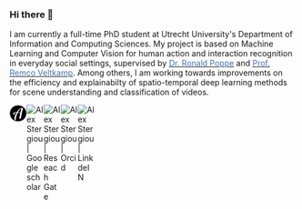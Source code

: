 ### Hi there 👋

 I am currently a full-time PhD student at Utrecht University's Department of Information and Computing Sciences. My project is based on Machine Learning and Computer Vision for human action and interaction recognition in everyday social settings, supervised by <a href="https://www.uu.nl/staff/RWPoppe" target="_blank"><font color="#4973AB"> Dr. Ronald Poppe</font></a> and <a href="https://www.uu.nl/staff/default.aspx?lng=NL&Profielpagina=RCVeltkamp&t=0" target="_blank"><font color="#4973AB"> Prof. Remco Veltkamp</font></a>. Among others, I am working towards improvements on the efficiency and explainabilty of spatio-temporal deep learning methods for scene understanding and classification of videos.

<a href="https://alexandrosstergiou.github.io"  target="_blank">
  <img align="left" alt="Alex Stergiou | webpage" width="30px" src="https://github.com/alexandrosstergiou/alexandrosstergiou.github.io/blob/master/icon.png" />
</a>
<a href="https://scholar.google.co.uk/citations?user=_E_Zs3kAAAAJ&hl=en&oi=sra" target="_blank">
  <img align="left" alt="Alex Stergiou | Google scholar" width="30px" src="https://cdn.jsdelivr.net/npm/simple-icons@3.4.0/icons/googlescholar.svg" />
</a>
<a href="https://www.researchgate.net/profile/Alexandros_Stergiou" target="_blank">
  <img align="left" alt="Alex Stergiou | Reseach Gate" width="30px" src="https://cdn.jsdelivr.net/npm/simple-icons@3.4.0/icons/researchgate.svg" />
</a>
<a href="https://orcid.org/0000-0003-4706-4231" target="_blank" >
  <img align="left" alt="Alex Stergiou | Orcid" width="30px" src="https://cdn.jsdelivr.net/npm/simple-icons@3.4.0/icons/orcid.svg" />
</a>
<a href="https://www.linkedin.com/in/alexandros-stergiou-b06a17128/" target="_blank">
  <img align="left" alt="Alex Stergiou | LinkdeIN" width="30px" src="https://cdn.jsdelivr.net/npm/simple-icons@v3/icons/linkedin.svg" />
</a>
